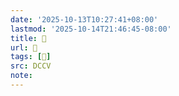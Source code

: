 ```yaml
---
date: '2025-10-13T10:27:41+08:00'
lastmod: '2025-10-14T21:46:45-08:00'
title: 􅊅
url: 􅊅
tags: [𩎑]
src: DCCV
note:
---
```

